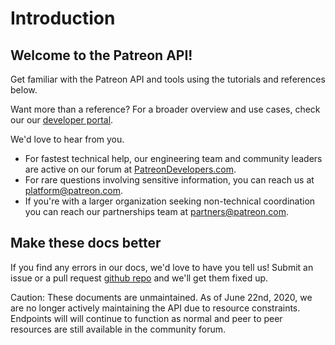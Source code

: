 # Introduction

## Welcome to the Patreon API!

Get familiar with the Patreon API and tools using the tutorials and references below.

Want more than a reference? For a broader overview and use cases, check our our [developer portal](https://www.patreon.com/portal).

<aside class="success">
We'd love to hear from you.
    <br/>
    <ul>
        <li>
            For fastest technical help, our engineering team and community leaders are active on our forum at
            <a href="https://www.patreondevelopers.com">PatreonDevelopers.com</a>.
        </li>
        <li>
            For rare questions involving sensitive information, you can reach us at
            <a href="mailto:platform@patreon.com">platform@patreon.com</a>.
        </li>
        <li>
            If you're with a larger organization seeking non-technical coordination
            you can reach our partnerships team at <a href="mailto:partners@patreon.com">partners@patreon.com</a>.
        </li>
    </ul>
</aside>

## Make these docs better

If you find any errors in our docs, we'd love to have you tell us! Submit an issue or a pull request [github repo](https://github.com/Patreon/platform-documentation) and we'll get them fixed up.

<aside class="warning">Caution: These documents are unmaintained. As of June 22nd, 2020, we are no longer actively maintaining the API due to resource constraints. Endpoints will will continue to function as normal and peer to peer resources are still available in the community forum.</aside>
